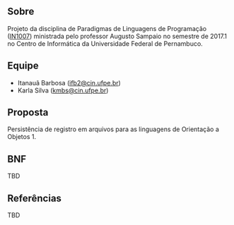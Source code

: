 ## Sobre
Projeto da disciplina de Paradigmas de Linguagens de Programação ([IN1007]) ministrada pelo professor Augusto Sampaio no semestre de 2017.1 no Centro de Informática da Universidade Federal de Pernambuco.

## Equipe
- Itanauã Barbosa (ifb2@cin.ufpe.br)
- Karla Silva (kmbs@cin.ufpe.br)

## Proposta
Persistência de registro em arquivos para as linguagens de Orientação a Objetos 1.

## BNF
TBD

## Referências
TBD

[IN1007]: <https://www.cin.ufpe.br/~in1007>
